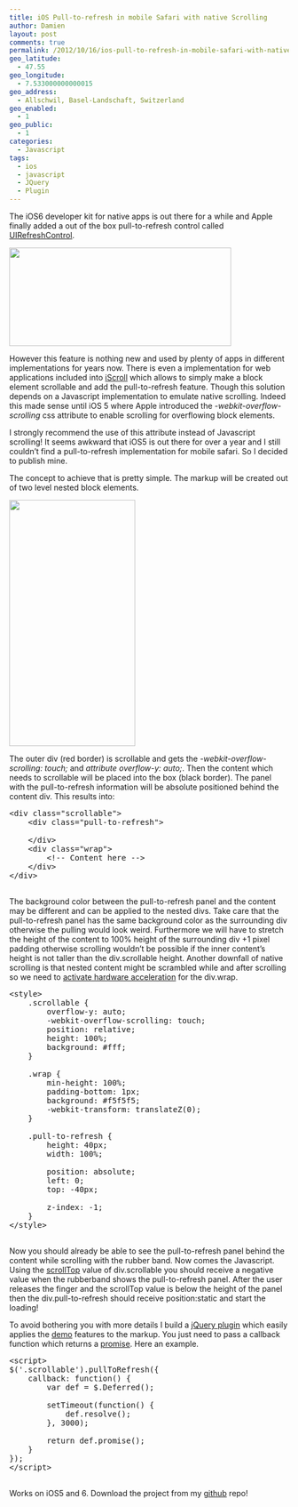 ```yaml
---
title: iOS Pull-to-refresh in mobile Safari with native Scrolling
author: Damien
layout: post
comments: true
permalink: /2012/10/16/ios-pull-to-refresh-in-mobile-safari-with-native-scrolling/
geo_latitude:
  - 47.55
geo_longitude:
  - 7.533000000000015
geo_address:
  - Allschwil, Basel-Landschaft, Switzerland
geo_enabled:
  - 1
geo_public:
  - 1
categories:
  - Javascript
tags:
  - ios
  - javascript
  - JQuery
  - Plugin
---
```

The iOS6 developer kit for native apps is out there for a while and Apple finally added a out of the box pull-to-refresh control called [UIRefreshControl][1].

<img class="aligncenter size-full wp-image-286" title="UIRefreshControl" src="http://damien.antipa.at/wp-content/uploads/2012/10/ptr1.jpg" alt="" width="400" height="177" />

<p style="text-align: left;">
  However this feature is nothing new and used by plenty of apps in different implementations for years now. There is even a implementation for web applications included into <a href="http://cubiq.org/iscroll-4" target="_blank">iScroll</a> which allows to simply make a block element scrollable and add the pull-to-refresh feature. Though this solution depends on a Javascript implementation to emulate native scrolling. Indeed this made sense until iOS 5 where Apple introduced the <em>-webkit-overflow-scrolling</em> css attribute to enable scrolling for overflowing block elements.
</p>

<p style="text-align: left;">
  I strongly recommend the use of this attribute instead of Javascript scrolling! It seems awkward that iOS5 is out there for over a year and I still couldn&#8217;t find a pull-to-refresh implementation for mobile safari. So I decided to publish mine.
</p>

<p style="text-align: left;">
  The concept to achieve that is pretty simple. The markup will be created out of two level nested block elements.
</p>

<p style="text-align: left;">
  <img class="aligncenter size-full wp-image-289" title="ptr-concept" src="http://damien.antipa.at/wp-content/uploads/2012/10/ptr-concept.png" alt="" width="227" height="443" />
</p>

<p style="text-align: left;">
  The outer div (red border) is scrollable and gets the <em>-webkit-overflow-scrolling: touch;</em> and <em>attribute overflow-y: auto;</em>. Then the content which needs to scrollable will be placed into the box (black border). The panel with the pull-to-refresh information will be absolute positioned behind the content div. This results into:
</p>

<pre class="brush: html; ">&lt;div class="scrollable"&gt;
	&lt;div class="pull-to-refresh"&gt;

	&lt;/div&gt;
	&lt;div class="wrap"&gt;
		&lt;!-- Content here --&gt;
	&lt;/div&gt;
&lt;/div&gt;

</pre>

The background color between the pull-to-refresh panel and the content may be different and can be applied to the nested divs. Take care that the pull-to-refresh panel has the same background color as the surrounding div otherwise the pulling would look weird. Furthermore we will have to stretch the height of the content to 100% height of the surrounding div +1 pixel padding otherwise scrolling wouldn&#8217;t be possible if the inner content&#8217;s height is not taller than the div.scrollable height. Another downfall of native scrolling is that nested content might be scrambled while and after scrolling so we need to <a href="http://www.drewdahlman.com/meusLabs/?p=135" target="_blank">activate hardware acceleration</a> for the div.wrap.

<pre class="brush: html; ">&lt;style&gt;
	.scrollable {
		overflow-y: auto;
	    -webkit-overflow-scrolling: touch;
	    position: relative;
	    height: 100%;
	    background: #fff;
	}

	.wrap {
		min-height: 100%;
	    padding-bottom: 1px;
	    background: #f5f5f5;
	    -webkit-transform: translateZ(0);
	}

	.pull-to-refresh {
	    height: 40px;
	    width: 100%; 
	    
	    position: absolute; 
	    left: 0; 
	    top: -40px;

	    z-index: -1;
	}
&lt;/style&gt;

</pre>

Now you should already be able to see the pull-to-refresh panel behind the content while scrolling with the rubber band. Now comes the Javascript. Using the <a href="https://developer.mozilla.org/en-US/docs/DOM/element.scrollTop" target="_blank">scrollTop</a> value of div.scrollable you should receive a negative value when the rubberband shows the pull-to-refresh panel. After the user releases the finger and the scrollTop value is below the height of the panel then the div.pull-to-refresh should receive position:static and start the loading!

To avoid bothering you with more details I build a [jQuery plugin][2] which easily applies the [demo][3] features to the markup. You just need to pass a callback function which returns a <a href="http://api.jquery.com/promise/" target="_blank">promise</a>. Here an example.

<pre class="brush: html; ">&lt;script&gt;
$(&#039;.scrollable&#039;).pullToRefresh({
    callback: function() {
        var def = $.Deferred();
        
        setTimeout(function() {
            def.resolve();      
        }, 3000); 

        return def.promise();
    }
});
&lt;/script&gt;

</pre>

Works on iOS5 and 6. Download the project from my [github][2] repo!

 [1]: http://developer.apple.com/library/ios/#documentation/UIKit/Reference/UIRefreshControl_class/Reference/Reference.html
 [2]: http://github.com/dantipa/pull-to-refresh-js
 [3]: http://damien.antipa.at/demo/pull-to-refresh/example